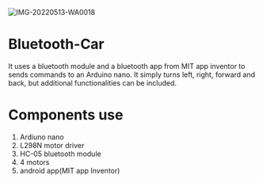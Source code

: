 ![IMG-20220513-WA0018](https://user-images.githubusercontent.com/92640713/168338540-9cc1b747-c288-4f89-aebf-93985169277a.jpg)
# Bluetooth-Car
It uses a bluetooth module and a bluetooth app from MIT app inventor to sends commands to an Arduino nano. It simply turns left, right, forward and back, but additional functionalities can be included.

# Components use
1. Ardiuno nano
2. L298N motor driver
3. HC-05 bluetooth module
4. 4 motors
5. android app(MIT app Inventor)

